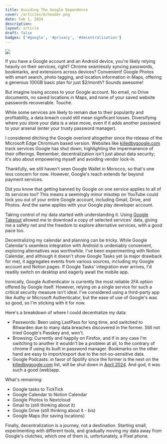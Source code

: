```yaml
---
title: Avoiding The Google Dependence
cover: /articles/6/header.png
date: Feb 1, 2024
description: 
layout: article
draft: false
badges: ['#google', '#privacy', '#decentralization']
---
```


![](/articles/6/header.png)

If you have a Google account and an Android device, you're likely relying heavily on their services, right? Chrome seamlessly syncing passwords, bookmarks, and extensions across devices? Convenient! Google Photos with smart search, photo tagging, and location information in Maps, offering a generous 100GB basic plan for just $2/month? Sounds awesome!

But imagine losing access to your Google account. No email, no Drive documents, no saved locations in Maps, and none of your saved website passwords recoverable. Touché.

While some services are likely to remain due to their popularity and profitability, a data breach could still mean significant losses. Diversifying where you store your data is a wise move, even if it adds another password to your arsenal (enter your trusty password manager).

I considered ditching the Google overlord altogether since the release of the Microsoft Edge Chromium based version. Websites like [killedbygoogle.com](https://killedbygoogle.com) track services Google has shut down, highlighting the impermanence of their offerings. Remember, decentralization isn't just about data security; it's also about empowering myself and avoiding vendor lock-in.

Thankfully, we still haven't seen Google Wallet in Morocco, so that's one less concern for now. However, Google's reach extends far beyond payment services.

Did you know that getting banned by Google on one service applies to all of its services too? This means a seemingly minor misstep on YouTube could lock you out of your entire Google account, including Gmail, Drive, and Photos. And the same applies with your Google play developer account. 

Taking control of my data started with understanding it. Using [Google Takeout](https://takeout.google.com) allowed me to download a copy of selected services' data, giving me a safety net and the freedom to explore alternative services, with a good pace too. 

Decentralizing my calendar and planning can be tricky. While Google Calendar's seamless integration with Android is undeniably convenient, exploring alternatives was worthwhile. I've been experimenting with Notion Calendar, and although it doesn't show Google Tasks yet (a major drawback for me), it aggregates events from various sources, including my Google account and Notion pages. If Google Tasks' integration ever arrives, I'd readily switch on desktop and eagerly await the mobile app.

Ironically, Google Authenticator is currently the most reliable 2FA option offered by Google itself. However, relying on a single service for such a critical security measure isn't ideal. I've considered using a third-party app like Authy or Microsoft Authenticator, but the ease of use of Google's was so good, so I'm sticking with it for now. 

Here's a breakdown of where I could decentralize my data:
- Passwords: Been using LastPass for long time, and switched to Bitwarden due to many data breaches discovered in the former. Still not tried Google's Passkey and, won't.
- Browsing: Currently and happily on Firefox, and if in any case I'm switching to another it wouldn't be a problem at all, to the contrary of chrome if using its built in password manager. Bookmarks on the other hand are easy to import/export due to the not-so-sensitive data.
- Google Podcasts: in favor of Spotify since the former is the next on the [killedbygoogle.com](https://killedbygoogle.com) list, will be shut down in [April 2024](https://www.theverge.com/23891397/google-podcasts-youtube-spotify-alternatives-pocket-casts). And god, it was such a good (web)app.

What's remaining:
- Google tasks to TickTick
- Google Calendar to Notion Calendar
- Google Photos to Nextcloud
- Gmail to (still thinking about it)
- Google Drive (still thinking about it - bis)
- Google Maps (for saving locations)

Finally, decentralization is a journey, not a destination. Starting small, experimenting with different tools, and gradually moving my data away from Google's clutches, which one of them is, unfortunately, a Pixel phone. 
